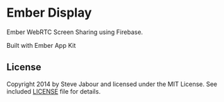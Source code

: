 # Ember Display

Ember WebRTC Screen Sharing using Firebase.

Built with Ember App Kit

## License

Copyright 2014 by Steve Jabour and licensed under the MIT License. See included
[LICENSE](/atsjj/EmDi/blob/master/LICENSE) file for details.
